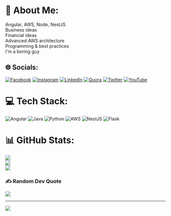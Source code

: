 # 💫 About Me:
Angular, AWS, Node, NestJS<br>Business ideas<br>Financial ideas<br>Advanced AWS architecture<br>Programming & best practices<br>I'm a boring guy


## 🌐 Socials:
[![Facebook](https://img.shields.io/badge/Facebook-%231877F2.svg?logo=Facebook&logoColor=white)](https://facebook.com/freakersmind) [![Instagram](https://img.shields.io/badge/Instagram-%23E4405F.svg?logo=Instagram&logoColor=white)](https://instagram.com/freakersmind) [![LinkedIn](https://img.shields.io/badge/LinkedIn-%230077B5.svg?logo=linkedin&logoColor=white)](https://linkedin.com/in/in/harshilsharma) [![Quora](https://img.shields.io/badge/Quora-%23B92B27.svg?logo=Quora&logoColor=white)](https://quora.com/profile/freakersmind) [![Twitter](https://img.shields.io/badge/Twitter-%231DA1F2.svg?logo=Twitter&logoColor=white)](https://twitter.com/freakersmind) [![YouTube](https://img.shields.io/badge/YouTube-%23FF0000.svg?logo=YouTube&logoColor=white)](https://youtube.com/@freakersmind) 

# 💻 Tech Stack:
![Angular](https://img.shields.io/badge/angular-%23DD0031.svg?style=for-the-badge&logo=angular&logoColor=white) ![Java](https://img.shields.io/badge/java-%23ED8B00.svg?style=for-the-badge&logo=java&logoColor=white) ![Python](https://img.shields.io/badge/python-3670A0?style=for-the-badge&logo=python&logoColor=ffdd54) ![AWS](https://img.shields.io/badge/AWS-%23FF9900.svg?style=for-the-badge&logo=amazon-aws&logoColor=white) ![NestJS](https://img.shields.io/badge/nestjs-%23E0234E.svg?style=for-the-badge&logo=nestjs&logoColor=white) ![Flask](https://img.shields.io/badge/flask-%23000.svg?style=for-the-badge&logo=flask&logoColor=white)
# 📊 GitHub Stats:
![](https://github-readme-stats.vercel.app/api?username=freakersmind&theme=dark&hide_border=false&include_all_commits=false&count_private=false)<br/>
![](https://github-readme-streak-stats.herokuapp.com/?user=freakersmind&theme=dark&hide_border=false)<br/>
![](https://github-readme-stats.vercel.app/api/top-langs/?username=freakersmind&theme=dark&hide_border=false&include_all_commits=false&count_private=false&layout=compact)

### ✍️ Random Dev Quote
![](https://quotes-github-readme.vercel.app/api?type=horizontal&theme=radical)

---
[![](https://visitcount.itsvg.in/api?id=freakersmind&icon=0&color=0)](https://visitcount.itsvg.in)

<!-- Proudly created with GPRM ( https://gprm.itsvg.in ) -->
